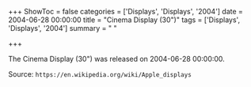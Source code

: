+++
ShowToc = false
categories = ['Displays', 'Displays', '2004']
date = 2004-06-28 00:00:00
title = "Cinema Display (30\")"
tags = ['Displays', 'Displays', '2004']
summary = " "

+++

The Cinema Display (30") was released on 2004-06-28 00:00:00.

Source: `https://en.wikipedia.org/wiki/Apple_displays`


